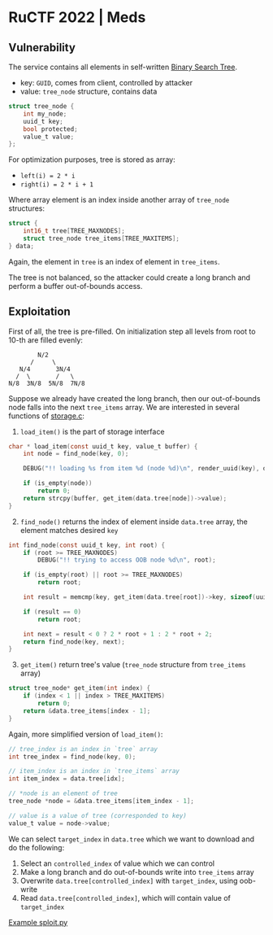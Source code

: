 # RuCTF 2022 | Meds

## Vulnerability

The service contains all elements in self-written [Binary Search Tree](https://en.wikipedia.org/wiki/Binary_search_tree).

- key: `GUID`, comes from client, controlled by attacker
- value: `tree_node` structure, contains data

```c
struct tree_node {
	int my_node;
	uuid_t key;
	bool protected;
	value_t value;
};
```

For optimization purposes, tree is stored as array:

- `left(i) = 2 * i`
- `right(i) = 2 * i + 1`

Where array element is an index inside another array of `tree_node` structures:

```c
struct {
	int16_t tree[TREE_MAXNODES];
	struct tree_node tree_items[TREE_MAXITEMS];
} data;
```

Again, the element in `tree` is an index of element in `tree_items`.

The tree is not balanced, so the attacker could create a long branch and perform a buffer out-of-bounds access.

## Exploitation

First of all, the tree is pre-filled. On initialization step all levels from root to 10-th are filled evenly:

```
        N/2
      /     \
   N/4       3N/4
  /  \       /   \
N/8  3N/8  5N/8  7N/8
```

Suppose we already have created the long branch, then our out-of-bounds node falls into the next `tree_items` array. We are interested in several functions of [storage.c](https://github.com/HackerDom/ructf-2022/blob/main/services/meds/storage.c):

1. `load_item()` is the part of storage interface

```c
char * load_item(const uuid_t key, value_t buffer) {
	int node = find_node(key, 0);

	DEBUG("!! loading %s from item %d (node %d)\n", render_uuid(key), data.tree[node], node);

	if (is_empty(node))
		return 0;
	return strcpy(buffer, get_item(data.tree[node])->value);
}
```

2. `find_node()` returns the index of element inside `data.tree` array, the element matches desired `key`

```c
int find_node(const uuid_t key, int root) {
	if (root >= TREE_MAXNODES)
		DEBUG("!! trying to access OOB node %d\n", root);

	if (is_empty(root) || root >= TREE_MAXNODES)
		return root;

	int result = memcmp(key, get_item(data.tree[root])->key, sizeof(uuid_t));

	if (result == 0)
		return root;

	int next = result < 0 ? 2 * root + 1 : 2 * root + 2;
	return find_node(key, next);
}
```

3. `get_item()` return tree's value (`tree_node` structure from `tree_items` array)

```c
struct tree_node* get_item(int index) {
	if (index < 1 || index > TREE_MAXITEMS)
		return 0;
	return &data.tree_items[index - 1];
}
```

Again, more simplified version of `load_item()`:

```c
// tree_index is an index in `tree` array
int tree_index = find_node(key, 0);

// item_index is an index in `tree_items` array
int item_index = data.tree[idx];

// *node is an element of tree
tree_node *node = &data.tree_items[item_index - 1];

// value is a value of tree (corresponded to key)
value_t value = node->value;
```

We can select `target_index` in `data.tree` which we want to download and do the following:

1. Select an `controlled_index` of value which we can control
2. Make a long branch and do out-of-bounds write into `tree_items` array
3. Overwrite `data.tree[controlled_index]` with `target_index`, using oob-write
4. Read `data.tree[controlled_index]`, which will contain value of `target_index`

[Example sploit.py](/sploits/meds/sploit.py)

